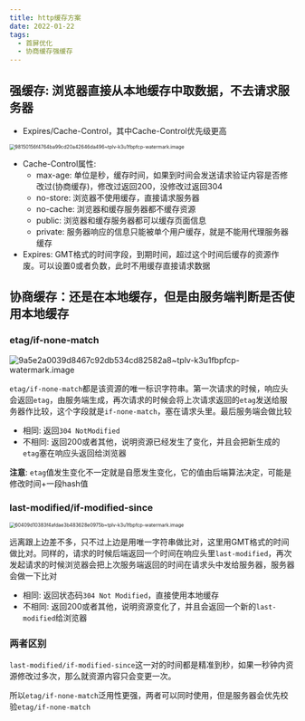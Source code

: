```yaml
---
title: http缓存方案
date: 2022-01-22
tags:
  - 首屏优化
  - 协商缓存强缓存
---
```




## 强缓存: 浏览器直接从本地缓存中取数据，不去请求服务器

- Expires/Cache-Control，其中Cache-Control优先级更高

<img src="https://s2.loli.net/2022/02/02/tGSFNc97Phky62v.png" alt="98150156f4764ba99cd20a42646da496~tplv-k3u1fbpfcp-watermark.image" style="zoom:60%;" />

- Cache-Control属性:
  - max-age: 单位是秒，缓存时间，如果到时间会发送请求验证内容是否修改过(协商缓存)，修改过返回200，没修改过返回304
  - no-store: 浏览器不使用缓存，直接请求服务器
  - no-cache: 浏览器和缓存服务器都不缓存资源
  - public:  浏览器和缓存服务器都可以缓存页面信息
  - private: 服务器响应的信息只能被单个用户缓存，就是不能用代理服务器缓存
- Expires: GMT格式的时间字段，到期时间，超过这个时间后缓存的资源作废。可以设置0或者负数，此时不用缓存直接请求数据

## 协商缓存：还是在本地缓存，但是由服务端判断是否使用本地缓存

### etag/if-none-match

![9a5e2a0039d8467c92db534cd82582a8~tplv-k3u1fbpfcp-watermark.image](https://s2.loli.net/2022/02/02/MRWugdZOD6Nrq4e.png)

`etag/if-none-match`都是该资源的唯一标识字符串。第一次请求的时候，响应头会返回`etag`，由服务端生成，再次请求的时候会将上次请求返回的`etag`发送给服务器作比较，这个字段就是`if-none-match`，塞在请求头里。最后服务端会做比较

- 相同: 返回`304 NotModified`
- 不相同: 返回200或者其他，说明资源已经发生了变化，并且会把新生成的`etag`塞在响应头返回给浏览器

**注意**: `etag`值发生变化不一定就是自愿发生变化，它的值由后端算法决定，可能是修改时间+一段hash值

### last-modified/if-modified-since

<img src="https://s2.loli.net/2022/02/02/oNwT96FDcjuv3JG.png" alt="60409d10383f4afdae3b483628e0975b~tplv-k3u1fbpfcp-watermark.image" style="zoom:60%;" />

远离跟上边差不多，只不过上边是用唯一字符串做比对，这里用GMT格式的时间做比对。同样的，请求的时候后端返回一个时间在响应头里`last-modified`，再次发起请求的时候浏览器会把上次服务端返回的时间在请求头中发给服务器，服务器会做一下比对

- 相同: 返回状态码`304 Not Modified`，直接使用本地缓存
- 不相同: 返回200或者其他，说明资源变化了，并且会返回一个新的`last-modified`给浏览器

### 两者区别

`last-modified/if-modified-since`这一对的时间都是精准到秒，如果一秒钟内资源修改过多次，那么就资源内容只会变更一次。

所以`etag/if-none-match`泛用性更强，两者可以同时使用，但是服务器会优先校验`etag/if-none-match`